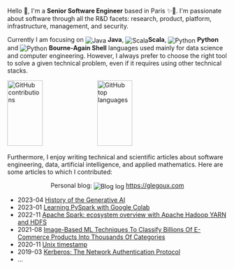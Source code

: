 Hello :wave:, I'm a **Senior Software Engineer** based in Paris ✨🗼. I'm passionate about software through all the R&D facets: research, product, platform, infrastructure, management, and security.  

Currently I am focusing on <img src="https://glegoux.com/_static/common/img/java.png" alt="Java" valign="middle"/> **Java**, <img src="https://glegoux.com/_static/common/img/scala.png" alt="Scala" valign="middle"/>**Scala**, <img src="https://glegoux.com/_static/common/img/python.png" alt="Python" valign="middle"/> **Python** and <img src="https://glegoux.com/_static/common/img/bash.png" alt="Python" valign="middle"/> **Bourne-Again Shell** languages used mainly for data science and computer engineering. However, I always prefer to choose the right tool to solve a given technical problem, even if it requires using other technical stacks.

<div>
  <img width="40%" height="150px" src="https://github-readme-stats.vercel.app/api?username=glegoux&count_private=true&show_icons=true" alt="GitHub contributions"/>
  <img width="40%" height="150px" src="https://github-readme-stats.vercel.app/api/top-langs/?username=glegoux&layout=compact&count_private=true&hide=css,scss,html,jupyter%20notebook,vim%20script,makefile,ruby,dockerfile" alt="GitHub top languages"/>
</div>

Furthermore, I enjoy writing technical and scientific articles about software engineering, data, artificial intelligence, and applied mathematics. Here are some articles to which I contributed:

<div align="center">Personal blog: <img src="https://glegoux.com/favicon.ico?v=1" alt="Blog log" valign="middle"/> <a href="https://glegoux.com">https://glegoux.com</a></div>

* 2023-04 [History of the Generative AI](https://medium.com/@glegoux/history-of-the-generative-ai-aa1aa7c63f3c)
* 2023-01 [Learning PySpark with Google Colab](https://medium.com/@glegoux/apache-spark-pyspark-with-google-colab-for-data-science-63478138a63e)
* 2022-11 [Apache Spark: ecosystem overview with Apache Hadoop YARN and HDFS](https://medium.com/@glegoux/apache-spark-ecosystem-with-hadoop-apache-yarn-and-hdfs-8e64eeba68c0)
* 2021-08 [Image-Based ML Techniques To Classify Billions Of E-Commerce Products Into Thousands Of Categories](https://medium.com/criteo-engineering/image-based-ml-techniques-to-classify-billions-of-e-commerce-products-into-thousands-of-categories-6e029fc8d496)  
* 2020-11 [Unix timestamp](https://glegoux.com/blog/articles/2020/11/28/unix-timestamp.html)
* 2019-03 [Kerberos: The Network Authentication Protocol](https://glegoux.com/blog/articles/2019/03/23/kerberos-in-5-minutes.html)
* ...
